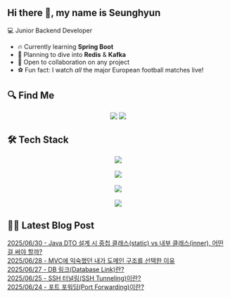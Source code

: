 

## Hi there 👋, my name is Seunghyun

💻 Junior Backend Developer

- 🔥 Currently learning **Spring Boot**
- 🌊 Planning to dive into **Redis** & **Kafka**
- 🤝 Open to collaboration on any project
- ⚽ Fun fact: I watch *all* the major European football matches live!

## 🔍 Find Me

<p align="center">
  <a href="https://cojoop.tistory.com"><img src="https://img.shields.io/badge/Tech Blog-000000?style=for-the-badge&logo=tistory&logoColor=white&link=https://winn-dev.tistory.com/"/></a>
  <a href="mailto:tmdgus8779@gmail.com"><img src="https://img.shields.io/badge/Gmail-d14836?style=for-the-badge&logo=Gmail&logoColor=white&link=mailto:tmdgus8779@gmail.com"/></a>
</p>

## 🛠️ Tech Stack

<div align="center">
  <img src="https://go-skill-icons.vercel.app/api/icons?i=html,css,bootstrap,js,jquery" />
</div>
&nbsp;
<div align="center">
  <img src="https://go-skill-icons.vercel.app/api/icons?i=py,java,flask,spring,mysql,oracle" />
</div>
&nbsp;
<div align="center">
  <img src="https://skillicons.dev/icons?i=docker,git,github,ubuntu" />
</div>
&nbsp;
<div align="center">
  <img src="https://go-skill-icons.vercel.app/api/icons?i=dbeaver,eclipse,idea,vscode,vim" />
</div>

## ✍🏻 Latest Blog Post

[2025/06/30 - Java DTO 설계 시 중첩 클래스(static) vs 내부 클래스(inner), 어떤 걸 써야 할까?](https://cojoop.tistory.com/entry/Java-DTO-%EC%84%A4%EA%B3%84-%EC%8B%9C-%EC%A4%91%EC%B2%A9-%ED%81%B4%EB%9E%98%EC%8A%A4static-vs-%EB%82%B4%EB%B6%80-%ED%81%B4%EB%9E%98%EC%8A%A4inner-%EC%96%B4%EB%96%A4-%EA%B1%B8-%EC%8D%A8%EC%95%BC-%ED%95%A0%EA%B9%8C) <br/>
[2025/06/28 - MVC에 익숙했던 내가 도메인 구조를 선택한 이유](https://cojoop.tistory.com/entry/MVC%EC%97%90-%EC%9D%B5%EC%88%99%ED%96%88%EB%8D%98-%EB%82%B4%EA%B0%80-%EB%8F%84%EB%A9%94%EC%9D%B8-%EA%B5%AC%EC%A1%B0%EB%A5%BC-%EC%84%A0%ED%83%9D%ED%95%9C-%EC%9D%B4%EC%9C%A0) <br/>
[2025/06/27 - DB 링크(Database Link)란?](https://cojoop.tistory.com/entry/DB-%EB%A7%81%ED%81%ACDatabase-Link%EB%9E%80) <br/>
[2025/06/25 - SSH 터널링(SSH Tunneling)이란?](https://cojoop.tistory.com/entry/SSH-%ED%84%B0%EB%84%90%EB%A7%81SSH-Tunneling%EC%9D%B4%EB%9E%80) <br/>
[2025/06/24 - 포트 포워딩(Port Forwarding)이란?](https://cojoop.tistory.com/entry/%ED%8F%AC%ED%8A%B8-%ED%8F%AC%EC%9B%8C%EB%94%A9Port-Forwarding%EC%9D%B4%EB%9E%80) <br/>
